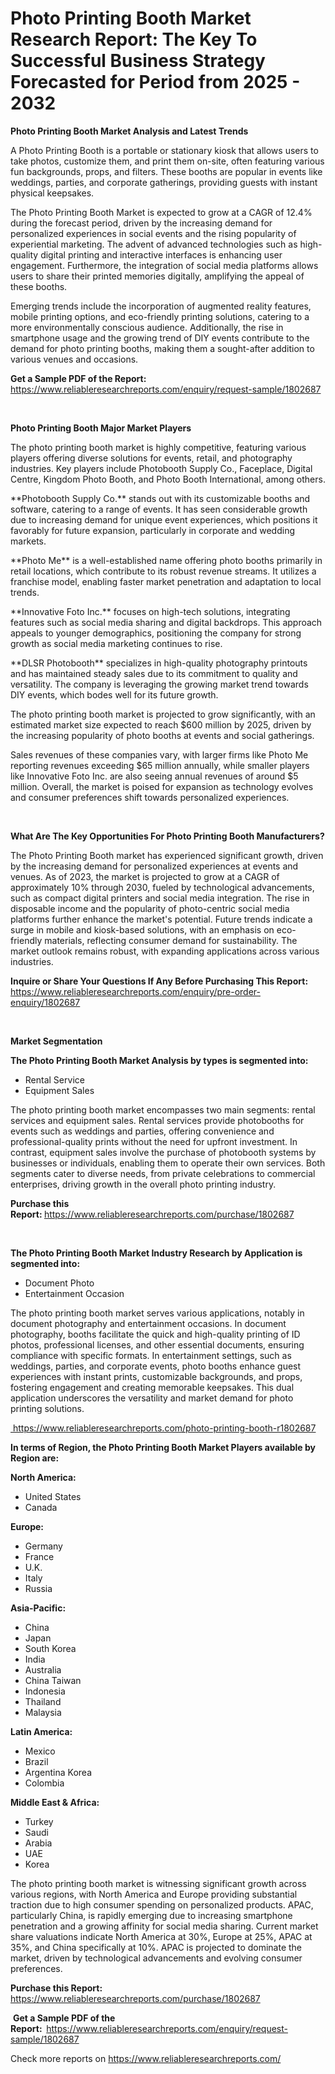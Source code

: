 <p><h1>Photo Printing Booth Market Research Report: The Key To Successful Business Strategy Forecasted for Period from 2025 - 2032</h1></p><p><strong>Photo Printing Booth Market Analysis and Latest Trends</strong></p>
<p><p>A Photo Printing Booth is a portable or stationary kiosk that allows users to take photos, customize them, and print them on-site, often featuring various fun backgrounds, props, and filters. These booths are popular in events like weddings, parties, and corporate gatherings, providing guests with instant physical keepsakes. </p><p>The Photo Printing Booth Market is expected to grow at a CAGR of 12.4% during the forecast period, driven by the increasing demand for personalized experiences in social events and the rising popularity of experiential marketing. The advent of advanced technologies such as high-quality digital printing and interactive interfaces is enhancing user engagement. Furthermore, the integration of social media platforms allows users to share their printed memories digitally, amplifying the appeal of these booths. </p><p>Emerging trends include the incorporation of augmented reality features, mobile printing options, and eco-friendly printing solutions, catering to a more environmentally conscious audience. Additionally, the rise in smartphone usage and the growing trend of DIY events contribute to the demand for photo printing booths, making them a sought-after addition to various venues and occasions.</p></p>
<p><strong>Get a Sample PDF of the Report:&nbsp;</strong> <a href="https://www.reliableresearchreports.com/enquiry/request-sample/1802687?utm_campaign=3077&utm_medium=2&utm_source=Github&utm_content=ia&utm_term=10042025&utm_id=photo-printing-booth">https://www.reliableresearchreports.com/enquiry/request-sample/1802687</a></p>
<p>&nbsp;</p>
<p><strong>Photo Printing Booth Major Market Players</strong></p>
<p><p>The photo printing booth market is highly competitive, featuring various players offering diverse solutions for events, retail, and photography industries. Key players include Photobooth Supply Co., Faceplace, Digital Centre, Kingdom Photo Booth, and Photo Booth International, among others.</p><p>**Photobooth Supply Co.** stands out with its customizable booths and software, catering to a range of events. It has seen considerable growth due to increasing demand for unique event experiences, which positions it favorably for future expansion, particularly in corporate and wedding markets.</p><p>**Photo Me** is a well-established name offering photo booths primarily in retail locations, which contribute to its robust revenue streams. It utilizes a franchise model, enabling faster market penetration and adaptation to local trends.</p><p>**Innovative Foto Inc.** focuses on high-tech solutions, integrating features such as social media sharing and digital backdrops. This approach appeals to younger demographics, positioning the company for strong growth as social media marketing continues to rise.</p><p>**DLSR Photobooth** specializes in high-quality photography printouts and has maintained steady sales due to its commitment to quality and versatility. The company is leveraging the growing market trend towards DIY events, which bodes well for its future growth.</p><p>The photo printing booth market is projected to grow significantly, with an estimated market size expected to reach $600 million by 2025, driven by the increasing popularity of photo booths at events and social gatherings.</p><p>Sales revenues of these companies vary, with larger firms like Photo Me reporting revenues exceeding $65 million annually, while smaller players like Innovative Foto Inc. are also seeing annual revenues of around $5 million. Overall, the market is poised for expansion as technology evolves and consumer preferences shift towards personalized experiences.</p></p>
<p>&nbsp;</p>
<p><strong>What Are The Key Opportunities For Photo Printing Booth Manufacturers?</strong></p>
<p><p>The Photo Printing Booth market has experienced significant growth, driven by the increasing demand for personalized experiences at events and venues. As of 2023, the market is projected to grow at a CAGR of approximately 10% through 2030, fueled by technological advancements, such as compact digital printers and social media integration. The rise in disposable income and the popularity of photo-centric social media platforms further enhance the market's potential. Future trends indicate a surge in mobile and kiosk-based solutions, with an emphasis on eco-friendly materials, reflecting consumer demand for sustainability. The market outlook remains robust, with expanding applications across various industries.</p></p>
<p><strong>Inquire or Share Your Questions If Any Before Purchasing This Report:</strong> <a href="https://www.reliableresearchreports.com/enquiry/pre-order-enquiry/1802687?utm_campaign=3077&utm_medium=2&utm_source=Github&utm_content=ia&utm_term=10042025&utm_id=photo-printing-booth">https://www.reliableresearchreports.com/enquiry/pre-order-enquiry/1802687</a></p>
<p>&nbsp;</p>
<p><strong>Market Segmentation</strong></p>
<p><strong>The Photo Printing Booth Market Analysis by types is segmented into:</strong></p>
<p><ul><li>Rental Service</li><li>Equipment Sales</li></ul></p>
<p><p>The photo printing booth market encompasses two main segments: rental services and equipment sales. Rental services provide photobooths for events such as weddings and parties, offering convenience and professional-quality prints without the need for upfront investment. In contrast, equipment sales involve the purchase of photobooth systems by businesses or individuals, enabling them to operate their own services. Both segments cater to diverse needs, from private celebrations to commercial enterprises, driving growth in the overall photo printing industry.</p></p>
<p><strong>Purchase this Report:&nbsp;</strong><a href="https://www.reliableresearchreports.com/purchase/1802687?utm_campaign=3077&utm_medium=2&utm_source=Github&utm_content=ia&utm_term=10042025&utm_id=photo-printing-booth">https://www.reliableresearchreports.com/purchase/1802687</a></p>
<p>&nbsp;</p>
<p><strong>The Photo Printing Booth Market Industry Research by Application is segmented into:</strong></p>
<p><ul><li>Document Photo</li><li>Entertainment Occasion</li></ul></p>
<p><p>The photo printing booth market serves various applications, notably in document photography and entertainment occasions. In document photography, booths facilitate the quick and high-quality printing of ID photos, professional licenses, and other essential documents, ensuring compliance with specific formats. In entertainment settings, such as weddings, parties, and corporate events, photo booths enhance guest experiences with instant prints, customizable backgrounds, and props, fostering engagement and creating memorable keepsakes. This dual application underscores the versatility and market demand for photo printing solutions.</p></p>
<p><a href="https://www.reliableresearchreports.com/photo-printing-booth-r1802687?utm_campaign=3077&utm_medium=2&utm_source=Github&utm_content=ia&utm_term=10042025&utm_id=photo-printing-booth">&nbsp;https://www.reliableresearchreports.com/photo-printing-booth-r1802687</a></p>
<p><strong>In terms of Region, the Photo Printing Booth Market Players available by Region are:</strong></p>
<p>
    <p> <strong> North America: </strong>
        <ul>
            <li>United States</li>
            <li>Canada</li>
        </ul>
        </p> 
    <p> <strong> Europe: </strong>
        <ul>
            <li>Germany</li>
            <li>France</li>
            <li>U.K.</li>
            <li>Italy</li>
            <li>Russia</li>
        </ul>
        </p> 
    <p> <strong> Asia-Pacific: </strong>
        <ul>
            <li>China</li>
            <li>Japan</li>
            <li>South Korea</li>
            <li>India</li>
            <li>Australia</li>
            <li>China Taiwan</li>
            <li>Indonesia</li>
            <li>Thailand</li>
            <li>Malaysia</li>
        </ul>
        </p> 
    <p> <strong> Latin America: </strong>
        <ul>
            <li>Mexico</li>
            <li>Brazil</li>
            <li>Argentina Korea</li>
            <li>Colombia</li>
        </ul>
        </p> 
    <p> <strong> Middle East & Africa: </strong>
        <ul>
            <li>Turkey</li>
            <li>Saudi</li>
            <li>Arabia</li>
            <li>UAE</li>
            <li>Korea</li>
        </ul>
    </p>
    </p>
<p><p>The photo printing booth market is witnessing significant growth across various regions, with North America and Europe providing substantial traction due to high consumer spending on personalized products. APAC, particularly China, is rapidly emerging due to increasing smartphone penetration and a growing affinity for social media sharing. Current market share valuations indicate North America at 30%, Europe at 25%, APAC at 35%, and China specifically at 10%. APAC is projected to dominate the market, driven by technological advancements and evolving consumer preferences.</p></p>
<p><strong>Purchase this Report: </strong><a href="https://www.reliableresearchreports.com/purchase/1802687?utm_campaign=3077&utm_medium=2&utm_source=Github&utm_content=ia&utm_term=10042025&utm_id=photo-printing-booth">https://www.reliableresearchreports.com/purchase/1802687</a></p>
<p>&nbsp;<strong>Get a Sample PDF of the Report:&nbsp;&nbsp;</strong><a href="https://www.reliableresearchreports.com/enquiry/request-sample/1802687?utm_campaign=3077&utm_medium=2&utm_source=Github&utm_content=ia&utm_term=10042025&utm_id=photo-printing-booth">https://www.reliableresearchreports.com/enquiry/request-sample/1802687</a></p>
<p><strong></strong></p>
<p>Check more reports on <a href="https://www.reliableresearchreports.com/?utm_campaign=3077&utm_medium=2&utm_source=Github&utm_content=ia&utm_term=10042025&utm_id=photo-printing-booth">https://www.reliableresearchreports.com/</a></p>